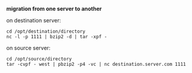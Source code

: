 **migration from one server to another**

on destination server:

```
cd /opt/destination/directory
nc -l -p 1111 | bzip2 -d | tar -xpf -
```

on source server:

```
cd /opt/source/directory
tar -cvpf - west | pbzip2 -p4 -vc | nc destination.server.com 1111
```